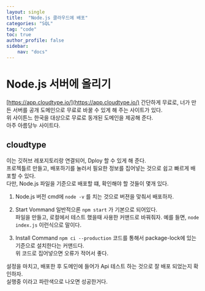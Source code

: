 ```yaml
---
layout: single
title:  "Node.js 클라우드에 배포"
categories: "SQL"
tag: "code"
toc: true
author_profile: false
sidebar:
    nav: "docs"
---
```


# Node.js 서버에 올리기
[https://app.cloudtype.io/](https://app.cloudtype.io/)
간단하게 무료로, 너가 만든 서버를 공개 도메인으로 무료로 바꿀 수 있게 해 주는 사이트가 있다.  
위 사이튼느 한국을 대상으로 무료로 동개된 도메인을 제공해 준다.  
아주 아름당누 사이트다.  

## cloudtype
이는 깃허브 레포지토리랑 연결되어, Dploy 할 수 있게 해 준다.  
프로젝틀르 만들고, 배포하기를 눌러서 필요한 정보를 집어넣는 것으로 쉽고 빠르게 배포할 수 있다.  
다만, Node.js 파일을 기준으로 배포할 떄, 확인해야 할 것들이 몇개 있다.  

1. Node.js 버전
cmd에 ```node -v```  를 치는 것으로 버젼을 맞춰서 배포하자.  

2. Start Vommand
일반적으론 ```npm start``` 가 기본으로 되어있다.  
파일을 만들고, 로컬에서 테스트 했을때 사용한 커맨드로 바꿔줘자.
예를 들면, ```node index.js``` 이런식으로 말이다.  

3. Install Command
```npm ci --production``` 코드를 통해서 package-lock에 있는 기준으로 설치한다는 커맨드다.  
위 코드로 집어넣으면 오류가 적어서 좋다.  

설정을 마치고, 배포한 후 도메인에 들어가 Api 테스트 하는 것으로 잘 배포 되었는지 확인하자.  
실행중 이라고 파란색으로 나오면 성공한거다. 